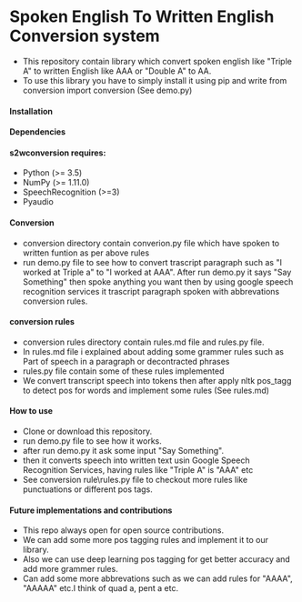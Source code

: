 # Spoken English To Written English Conversion system 

* This repository contain library which convert spoken english like "Triple A" to written English like AAA or "Double A" to AA.
* To use this library you have to simply install it using pip and write from conversion import conversion (See demo.py)

#### Installation

#### Dependencies
#### s2wconversion requires:

* Python (>= 3.5)
* NumPy (>= 1.11.0) 
* SpeechRecognition (>=3) 
* Pyaudio 


#### Conversion 

* conversion directory contain converion.py file which have spoken to written funtion as per above rules
* run demo.py file to see how to convert trascript paragraph such as "I worked at Triple a" to "I worked at AAA". After run demo.py it    says "Say Something" then spoke anything you want then by using google speech recognition services it trascript paragraph spoken with abbrevations conversion rules.

#### conversion rules
* conversion rules directory contain rules.md file and rules.py file.
* In rules.md file i explained about adding some grammer rules such as Part of speech in a paragraph or decontracted phrases
* rules.py file contain some of these rules implemented
* We convert transcript speech into tokens then after apply nltk pos_tagg to detect pos for words and implement some rules
(See rules.md)

#### How to use
* Clone or download this repository.
* run demo.py file to see how it works.
* after run demo.py it ask some input "Say Something".
* then it converts speech into written text usin Google Speech Recognition Services, having rules like "Triple A" is "AAA" etc
* See conversion rule\rules.py file to checkout more rules like punctuations or different pos tags.

#### Future implementations and contributions
* This repo always open for open source contributions.
* We can add some more pos tagging rules and implement it to our library.
* Also we can use deep learning pos tagging for get better accuracy and add more grammer rules.
* Can add some more abbrevations such as we can add rules for "AAAA", "AAAAA" etc.I think of quad a, pent a etc.

